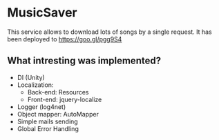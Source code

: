 # MusicSaver

This service allows to download lots of songs by a single request.
It has been deployed to https://goo.gl/pgg9S4

## What intresting was implemented?
- DI (Unity)
- Localization:
  - Back-end: Resources
  - Front-end: jquery-localize
- Logger (log4net)
- Object mapper: AutoMapper
- Simple mails sending
- Global Error Handling
